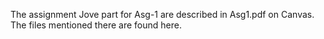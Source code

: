 The assignment Jove part for Asg-1 are described in Asg1.pdf on Canvas.
The files mentioned there are found here.

